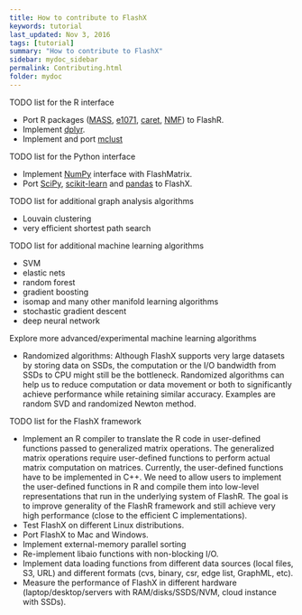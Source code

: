 ```yaml
---
title: How to contribute to FlashX
keywords: tutorial
last_updated: Nov 3, 2016
tags: [tutorial]
summary: "How to contribute to FlashX"
sidebar: mydoc_sidebar
permalink: Contributing.html
folder: mydoc
---
```


TODO list for the R interface

* Port R packages ([MASS](https://cran.r-project.org/web/packages/MASS/index.html), [e1071](https://cran.r-project.org/web/packages/e1071/index.html), [caret](http://topepo.github.io/caret/index.html), [NMF](https://cran.r-project.org/web/packages/NMF/index.html)) to FlashR.
* Implement [dplyr](https://cran.r-project.org/web/packages/dplyr/index.html).
* Implement and port [mclust](https://cran.r-project.org/web/packages/mclust/index.html)

TODO list for the Python interface

* Implement [NumPy](http://www.numpy.org/) interface with FlashMatrix.
* Port [SciPy](https://www.scipy.org/), [scikit-learn](http://scikit-learn.org/) and [pandas](http://pandas.pydata.org/) to FlashX.

TODO list for additional graph analysis algorithms

* Louvain clustering
* very efficient shortest path search

TODO list for additional machine learning algorithms

* SVM
* elastic nets
* random forest
* gradient boosting
* isomap and many other manifold learning algorithms
* stochastic gradient descent
* deep neural network

Explore more advanced/experimental machine learning algorithms

* Randomized algorithms: Although FlashX supports very large datasets by storing data on SSDs, the computation or the I/O bandwidth from SSDs to CPU might still be the bottleneck. Randomized algorithms can help us to reduce computation or data movement or both to significantly achieve performance while retaining similar accuracy. Examples are random SVD and randomized Newton method.

TODO list for the FlashX framework

* Implement an R compiler to translate the R code in user-defined functions passed to generalized matrix operations.
The generalized matrix operations require user-defined functions to perform actual matrix computation on matrices. Currently, the user-defined functions have to be implemented in C++. We need to allow users to implement the user-defined functions in R and compile them into low-level representations that run in the underlying system of FlashR. The goal is to improve generality of the FlashR framework and still achieve very high performance (close to the efficient C implementations).
* Test FlashX on different Linux distributions.
* Port FlashX to Mac and Windows.
* Implement external-memory parallel sorting
* Re-implement libaio functions with non-blocking I/O.
* Implement data loading functions from different data sources (local files, S3, URL) and different formats (cvs, binary, csr, edge list, GraphML, etc).
* Measure the performance of FlashX in different hardware (laptop/desktop/servers with RAM/disks/SSDS/NVM, cloud instance with SSDs).
